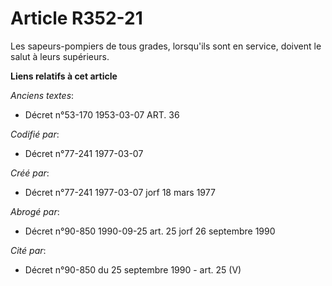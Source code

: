 # Article R352-21

Les sapeurs-pompiers de tous grades, lorsqu'ils sont en service, doivent le salut à leurs supérieurs.

**Liens relatifs à cet article**

_Anciens textes_:

  - Décret n°53-170 1953-03-07 ART. 36

_Codifié par_:

  - Décret n°77-241 1977-03-07

_Créé par_:

  - Décret n°77-241 1977-03-07 jorf 18 mars 1977

_Abrogé par_:

  - Décret n°90-850 1990-09-25 art. 25 jorf 26 septembre 1990

_Cité par_:

  - Décret n°90-850 du 25 septembre 1990 - art. 25 (V)
